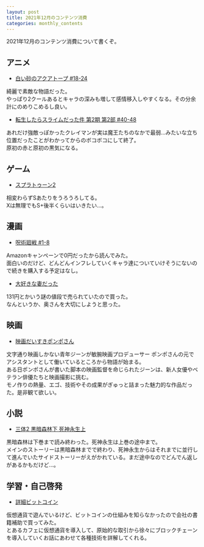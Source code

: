 ```yaml
---
layout: post
title: 2021年12月のコンテンツ消費
categories: monthly_contents
---
```


2021年12月のコンテンツ消費について書くぞ。

## アニメ
- [白い砂のアクアトープ #18-24](https://annict.com/works/7922)

綺麗で素敵な物語だった。  
やっぱり2クールあるとキャラの深みも増して感情移入しやすくなる。その分余計にのめりこめるし良い。

- [転生したらスライムだった件 第2期 第2部 #40-48](https://annict.com/works/7411)

あれだけ強敵っぽかったクレイマンが実は魔王たちのなかで最弱…みたいな立ち位置だったことがわかってからのボコボコにして終了。  
原初の赤と原初の黒気になる。


## ゲーム
- [スプラトゥーン2](https://amzn.to/3febU6I)

相変わらずSあたりをうろうろしてる。  
Xは無理でもS+後半くらいはいきたい…。


## 漫画

- [呪術廻戦 #1-8](https://amzn.to/3sHaRnm)

Amazonキャンペーンで0円だったから読んでみた。  
面白いのだけど、どんどんインフレしていくキャラ達についていけそうにないので続きを購入する予定はなし。

- [大好きな妻だった](https://amzn.to/3eB1QEa)

131円とかいう謎の値段で売られていたので買った。  
なんというか、奥さんを大切にしようと思った。

## 映画

- [映画だいすきポンポさん](https://filmarks.com/movies/93339)

文字通り映画しかない青年ジーンが敏腕映画プロデューサー ポンポさんの元でアシスタントとして働いているところから物語が始まる。  
ある日ポンポさんが書いた脚本の映画監督を命じられたジーンは、新人女優やベテラン俳優たちと映画撮影に挑む。  
モノ作りの熱量、エゴ、技術やその成果がぎゅっと詰まった魅力的な作品だった。是非観て欲しい。


## 小説

- [三体2 黒暗森林下 死神永生上](https://amzn.to/3pASChJ)

黒暗森林は下巻まで読み終わった。死神永生は上巻の途中まで。  
メインのストーリーは黒暗森林までで終わり、死神永生からはそれまでに並行して進んでいたサイドストーリーがえがかれている。まだ途中なのでどんでん返しがあるかもだけど…。


## 学習・自己啓発

- [詳細ビットコイン](https://amzn.to/3FBN6AX)

仮想通貨で遊んでいるけど、ビットコインの仕組みを知らなかったので会社の書籍補助で買ってみた。  
とあるカフェに仮想通貨を導入して、原始的な取引から徐々にブロックチェーンを導入していくお話にあわせて各種技術を詳解してくれる。
